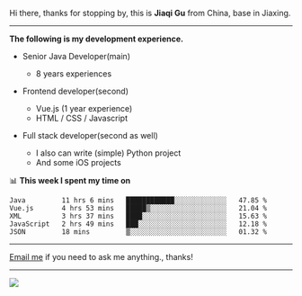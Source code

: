 Hi there, thanks for stopping by, this is **Jiaqi Gu** from China, base in Jiaxing.

---

**The following is my development experience.**

- Senior Java Developer(main)
  - 8 years experiences

- Frontend developer(second)
  - Vue.js (1 year experience)
  - HTML / CSS / Javascript
  
- Full stack developer(second as well)
  - I also can write (simple) Python project
  - And some iOS projects

📊 **This week I spent my time on**
<!--START_SECTION:waka-->
```text
Java         11 hrs 6 mins   ████████████░░░░░░░░░░░░░   47.85 % 
Vue.js       4 hrs 53 mins   █████▒░░░░░░░░░░░░░░░░░░░   21.04 % 
XML          3 hrs 37 mins   ████░░░░░░░░░░░░░░░░░░░░░   15.63 % 
JavaScript   2 hrs 49 mins   ███░░░░░░░░░░░░░░░░░░░░░░   12.18 % 
JSON         18 mins         ▒░░░░░░░░░░░░░░░░░░░░░░░░   01.32 % 
```
<!--END_SECTION:waka-->

---

[Email me](mailto:droidqw@gmail.com?subject=Hiring_from_GitHub) if you need to ask me anything., thanks!

---

![]( https://visitor-badge.glitch.me/badge?page_id=githubgujiaqi)
